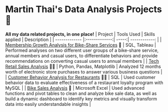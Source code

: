 # Martin Thai's Data Analysis Projects :star_struck:
**All my data related projects, in one place!**
| Project | Tools Used | Skills applied | Description |
| ------------- |:-------------:| -----:| ------------: |
| [Membership Growth Analysis for Bike-Share Services](https://github.com/martintthai/data-analysis-projects/tree/main/cyclistic) :bicyclist: | SQL, Tableau | Performed analyses on two different user groups of a bike-share service, annual members and casual users, to differentiate behaviors and provide recommendations on converting casual users to annual members |
| [Tech Retail Sales Analysis](https://github.com/martintthai/data-analysis-projects/tree/main/tech-retail-sales) :technologist: | Python, Pandas, Matplotlib | Analyzed 12 months worth of electronic store purchases to answer various business questions |
| [Customer Behavior Analysis for Restaurants](https://github.com/martintthai/data-analysis-projects/tree/main/dannys-diner) :man_cook: | SQL | Used customer behavior data to evaluate effectiveness of a restaurant loyalty program with MySQL |
| [Bike Sales Analysis](https://github.com/martintthai/data-analysis-projects/tree/main/bike-sales) :mountain_bicyclist: | Microsoft Excel | Used advanced functions and pivot tables to clean and analyze bike sale data, as well as build a dynamic dashboard to identify key metrics and visually transform data into easily understandable insights |



